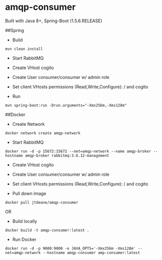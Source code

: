 amqp-consumer
=======================

Built with Java 8+, Spring-Boot (1.5.6.RELEASE)

##Spring

* Build

`mvn clean install`

* Start RabbitMQ

* Create VHost cogito

* Create User consumer/consumer w/ admin role

* Set client VHosts permissions (Read,Write,Configure): / and cogito

* Run

`mvn spring-boot:run -Drun.arguments="-Xmx256m,-Xms128m"`

##Docker

* Create Network

`docker network create amqp-network`

* Start RabbitMQ

`docker run -d -p 15672:15672 --net=amqp-network --name amqp-broker --hostname amqp-broker rabbitmq:3.6.12-management`

* Create VHost cogito

* Create User consumer/consumer w/ admin role

* Set client VHosts permissions (Read,Write,Configure): / and cogito

* Pull down Image

`docker pull jtdeane/amqp-consumer`

OR

* Build locally

`docker build -t amqp-consumer:latest .`

* Run Docker

`docker run -d -p 9000:9000 -e JAVA_OPTS='-Xmx256m -Xms128m' --net=amqp-network --hostname amqp-consumer amp-consumer:latest` 